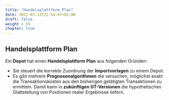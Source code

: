 ```yaml
---
title: "Handelsplattform Plan"
date: 2021-03-13T22:54:47+01:00
draft: false
weight : 15
chapter: true
---
```

## Handelsplattform Plan
Ein **Depot** hat einen **Handelsplattform Plan** aus folgenden Gründen:
+ Sie steuert die korrekte Zuordnung der **Importvorlagen** zu einem Depot.
+ Es gibt mehrere **Prognosenalgorithmen** die versuchen, möglichst exakt die Transaktionskosten aus den bisherigen getätigten Transaktionen zu ermitteln. Damit kann in **zukünftigen GT-Versionen** die hypothetischen Glattstellung von Positionen realer Ergebnisse liefern.